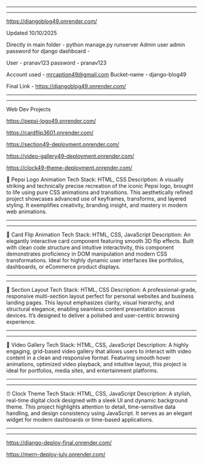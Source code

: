 ----------------------------------------------------------------------------------
----------------------------------------------------------------------------------

https://djangoblog49.onrender.com/

Updated 10/10/2025

Directly in main folder - python manage.py runserver
Admin user admin password for django dashboard - 

User - pranav123
password - pranav123

Account used - mrcaption49@gmail.com
Bucket-name - django-blog49

Final Link - https://djangoblog49.onrender.com/

----------------------------------------------------------------------------------
----------------------------------------------------------------------------------

Web Dev Projects

https://pepsi-logo49.onrender.com/

https://cardflip3601.onrender.com/

https://section49-deployment.onrender.com/

https://video-gallery49-deployment.onrender.com/

https://clock49-theme-deployment.onrender.com/


🔵 Pepsi Logo Animation
Tech Stack: HTML, CSS
Description:
A visually striking and technically precise recreation of the iconic Pepsi logo, brought to life using pure CSS animations and transitions. This aesthetically refined project showcases advanced use of keyframes, transforms, and layered styling. It exemplifies creativity, branding insight, and mastery in modern web animations.

----------------------------------------------------------------------------------
----------------------------------------------------------------------------------

🔁 Card Flip Animation
Tech Stack: HTML, CSS, JavaScript
Description:
An elegantly interactive card component featuring smooth 3D flip effects. Built with clean code structure and intuitive interactivity, this component demonstrates proficiency in DOM manipulation and modern CSS transformations. Ideal for highly dynamic user interfaces like portfolios, dashboards, or eCommerce product displays.

----------------------------------------------------------------------------------
----------------------------------------------------------------------------------

📄 Section Layout
Tech Stack: HTML, CSS
Description:
A professional-grade, responsive multi-section layout perfect for personal websites and business landing pages. This layout emphasizes clarity, visual hierarchy, and structural elegance, enabling seamless content presentation across devices. It’s designed to deliver a polished and user-centric browsing experience.

----------------------------------------------------------------------------------
----------------------------------------------------------------------------------

🎥 Video Gallery
Tech Stack: HTML, CSS, JavaScript
Description:
A highly engaging, grid-based video gallery that allows users to interact with video content in a clean and responsive format. Featuring smooth hover animations, optimized video playback, and intuitive layout, this project is ideal for portfolios, media sites, and entertainment platforms.

----------------------------------------------------------------------------------
----------------------------------------------------------------------------------

⏰ Clock Theme
Tech Stack: HTML, CSS, JavaScript
Description:
A stylish, real-time digital clock designed with a sleek UI and dynamic background theme. This project highlights attention to detail, time-sensitive data handling, and design consistency using JavaScript. It serves as an elegant widget for modern dashboards or time-based applications.



----------------------------------------------------------------------------------
----------------------------------------------------------------------------------

https://django-deploy-final.onrender.com/

https://mern-deploy-july.onrender.com/




